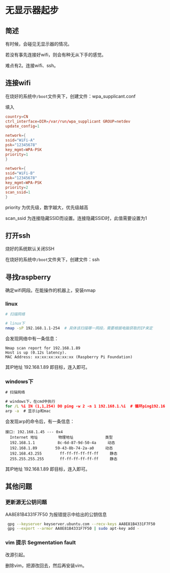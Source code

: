 # 无显示器起步

## 简述

有时候，会碰见无显示器的情况。

若没有事先连接好wifi，则会有种无从下手的感觉。

难点有2。连接wifi、ssh。

## 连接wifi

在烧好的系统中`/boot`文件夹下，创建文件：wpa_supplicant.conf

填入

``` conf
country=CN
ctrl_interface=DIR=/var/run/wpa_supplicant GROUP=netdev
update_config=1
 
network={
ssid="WiFi-A"
psk="12345678"
key_mgmt=WPA-PSK
priority=1
}
 
network={
ssid="WiFi-B"
psk="12345678"
key_mgmt=WPA-PSK
priority=2
scan_ssid=1
}
```

priority 为优先级，数字越大，优先级越高

scan_ssid 为连接隐藏SSID而设置。连接隐藏SSID时，此值需要设置为1

## 打开ssh

烧好的系统默认关闭SSH

在烧好的系统中`/boot`文件夹下，创建文件：ssh

## 寻找raspberry

确定wifi网段。在能操作的机器上，安装nmap

### linux

``` bash
# 扫描网络

# linux下
nmap -sP 192.168.1.1-254  # 具体该扫描哪一网段，需要根据电脑获取的IP来定
```

会发现网络中有一条信息：

``` info
Nmap scan report for 192.168.1.89
Host is up (0.12s latency).
MAC Address: xx:xx:xx:xx:xx:xx (Raspberry Pi Foundation)
```

其IP地址 192.168.1.89 即目标，连入即可。

### windows下

```bat
# 扫描网络

# windows下，在cmd中执行
for /L %i IN (1,1,254) DO ping -w 2 -n 1 192.168.1.%i  # 循环ping192.168.1.0/24的主机
arp -a  # 显示ip和mac
```

会发现arp的命令后，有一条信息：

```
接口: 192.168.1.45 --- 0x4
  Internet 地址         物理地址              类型
  192.168.1.1          8c-6d-87-9d-50-4a     动态
  192.168.1.89        59-43-8b-74-2a-a0     动态
  192.168.43.255        ff-ff-ff-ff-ff-ff     静态
  255.255.255.255       ff-ff-ff-ff-ff-ff     静态
```

其IP地址 192.168.1.89 即目标，连入即可。

## 其他问题

### 更新源无公钥问题

AA8E81B4331F7F50 为报错提示中给出的公钥信息

``` bash
 gpg --keyserver keyserver.ubuntu.com --recv-keys AA8E81B4331F7F50
 gpg --export --armor AA8E81B4331F7F50 | sudo apt-key add -
```

### vim 提示 Segmentation fault

改源引起。

删除vim，把源改回去，然后再安装vim。